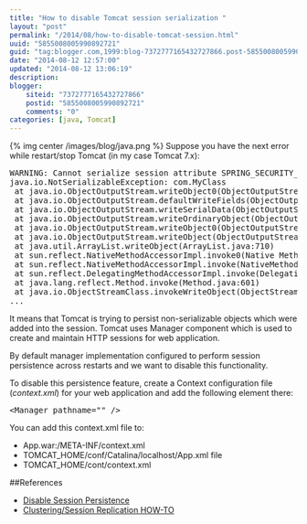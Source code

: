 ```yaml
---
title: "How to disable Tomcat session serialization "
layout: "post"
permalink: "/2014/08/how-to-disable-tomcat-session.html"
uuid: "5855008005990892721"
guid: "tag:blogger.com,1999:blog-7372777165432727866.post-5855008005990892721"
date: "2014-08-12 12:57:00"
updated: "2014-08-12 13:06:19"
description: 
blogger:
    siteid: "7372777165432727866"
    postid: "5855008005990892721"
    comments: "0"
categories: [java, Tomcat]
---
```

{% img center /images/blog/java.png %}
Suppose you have the next error while restart/stop Tomcat (in my case Tomcat 7.x): 
<pre class="brush: java;">WARNING: Cannot serialize session attribute SPRING_SECURITY_CONTEXT for session 54DBA076EDC9B7A24C1AF76824DFD1EF
java.io.NotSerializableException: com.MyClass
 at java.io.ObjectOutputStream.writeObject0(ObjectOutputStream.java:1180)
 at java.io.ObjectOutputStream.defaultWriteFields(ObjectOutputStream.java:1528)
 at java.io.ObjectOutputStream.writeSerialData(ObjectOutputStream.java:1493)
 at java.io.ObjectOutputStream.writeOrdinaryObject(ObjectOutputStream.java:1416)
 at java.io.ObjectOutputStream.writeObject0(ObjectOutputStream.java:1174)
 at java.io.ObjectOutputStream.writeObject(ObjectOutputStream.java:346)
 at java.util.ArrayList.writeObject(ArrayList.java:710)
 at sun.reflect.NativeMethodAccessorImpl.invoke0(Native Method)
 at sun.reflect.NativeMethodAccessorImpl.invoke(NativeMethodAccessorImpl.java:57)
 at sun.reflect.DelegatingMethodAccessorImpl.invoke(DelegatingMethodAccessorImpl.java:43)
 at java.lang.reflect.Method.invoke(Method.java:601)
 at java.io.ObjectStreamClass.invokeWriteObject(ObjectStreamClass.java:975)
...
</pre>It means that Tomcat is trying to persist non-serializable objects which were added into the session. Tomcat uses Manager component which is used to create and maintain HTTP sessions for web application.

By default manager implementation configured to perform session persistence across restarts and we want to disable this functionality.

To disable this persistence feature, create a Context configuration file (_context.xml_) for your web application and add the following element there: 

<pre class="brush: xml;">&lt;Manager pathname="" /&gt;
</pre>
You can add this context.xml file to:

*   App.war:/META-INF/context.xml
*   TOMCAT_HOME/conf/Catalina/localhost/App.xml file
*   TOMCAT_HOME/cont/context.xml

##References

*   [Disable Session Persistence ](http://tomcat.apache.org/tomcat-7.0-doc/config/manager.html#Disable_Session_Persistence)
*   [Clustering/Session Replication HOW-TO](http://tomcat.apache.org/tomcat-7.0-doc/cluster-howto.html)
